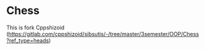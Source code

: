 # Chess
This is fork Cppshizoid (https://gitlab.com/cppshizoid/sibsutis/-/tree/master/3semester/OOP/Chess?ref_type=heads)
